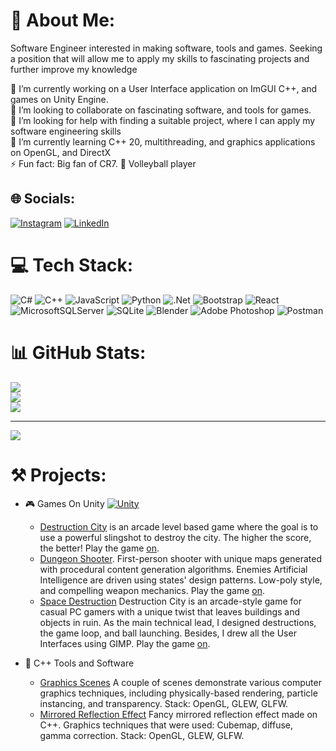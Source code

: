 # 💫 About Me:
Software Engineer interested in making software, tools and games. Seeking a position that
will allow me to apply my skills to fascinating projects and further improve my knowledge

🔭 I’m currently working on a User Interface application on ImGUI C++, and games on Unity Engine.<br>👯 I’m looking to collaborate on fascinating software, and tools for games.<br>🤝 I’m looking for help with finding a suitable project, where I can apply my software engineering skills<br>🌱 I’m currently learning C++ 20, multithreading, and graphics applications on OpenGL, and DirectX<br>⚡ Fun fact: Big fan of CR7. 🏐 Volleyball player


## 🌐 Socials:
[![Instagram](https://img.shields.io/badge/Instagram-%23E4405F.svg?logo=Instagram&logoColor=white)](https://instagram.com/zhanichuk) [![LinkedIn](https://img.shields.io/badge/LinkedIn-%230077B5.svg?logo=linkedin&logoColor=white)](https://linkedin.com/in/https://www.linkedin.com/in/zdauletov/) 

# 💻 Tech Stack:
![C#](https://img.shields.io/badge/c%23-%23239120.svg?style=plastic&logo=c-sharp&logoColor=white) ![C++](https://img.shields.io/badge/c++-%2300599C.svg?style=plastic&logo=c%2B%2B&logoColor=white) ![JavaScript](https://img.shields.io/badge/javascript-%23323330.svg?style=plastic&logo=javascript&logoColor=%23F7DF1E) ![Python](https://img.shields.io/badge/python-3670A0?style=plastic&logo=python&logoColor=ffdd54) ![.Net](https://img.shields.io/badge/.NET-5C2D91?style=plastic&logo=.net&logoColor=white) ![Bootstrap](https://img.shields.io/badge/bootstrap-%23563D7C.svg?style=plastic&logo=bootstrap&logoColor=white) ![React](https://img.shields.io/badge/react-%2320232a.svg?style=plastic&logo=react&logoColor=%2361DAFB) ![MicrosoftSQLServer](https://img.shields.io/badge/Microsoft%20SQL%20Sever-CC2927?style=plastic&logo=microsoft%20sql%20server&logoColor=white) ![SQLite](https://img.shields.io/badge/sqlite-%2307405e.svg?style=plastic&logo=sqlite&logoColor=white) ![Blender](https://img.shields.io/badge/blender-%23F5792A.svg?style=plastic&logo=blender&logoColor=white) ![Adobe Photoshop](https://img.shields.io/badge/adobephotoshop-%2331A8FF.svg?style=plastic&logo=adobephotoshop&logoColor=white) ![Postman](https://img.shields.io/badge/Postman-FF6C37?style=plastic&logo=postman&logoColor=white)
# 📊 GitHub Stats:
![](https://github-readme-stats.vercel.app/api?username=Tourist805&theme=radical&hide_border=false&include_all_commits=false&count_private=false)<br/>
![](https://github-readme-streak-stats.herokuapp.com/?user=Tourist805&theme=radical&hide_border=false)<br/>
![](https://github-readme-stats.vercel.app/api/top-langs/?username=Tourist805&theme=radical&hide_border=false&include_all_commits=false&count_private=false&layout=compact)

---
[![](https://visitcount.itsvg.in/api?id=Tourist805&icon=5&color=11)](https://visitcount.itsvg.in)

<!-- Proudly created with GPRM ( https://gprm.itsvg.in ) -->

# ⚒️ Projects:

- 🎮 Games On Unity [![Unity](https://img.shields.io/badge/Unity-100000?style=for-the-badge&logo=unity&logoColor=white)](https://unity.com/)
	- [Destruction City](https://github.com/Hambush2/SuperGolf) is an arcade level based game where the goal is to use a powerful slingshot to destroy the city. The higher the score, the better! Play the game [on](https://photonicboom.itch.io/destruction-city).
	- [Dungeon Shooter](https://github.com/Tourist805/COMP3000-MazeGame). First-person shooter with unique maps generated with procedural content generation algorithms. Enemies Artificial Intelligence are driven using states' design patterns. Low-poly style, and compelling weapon mechanics.  Play the game [on](https://zhanuchuk.itch.io/dungeon-shooter-3d).
	- [Space Destruction](https://github.com/Tourist805/GameJam-2022) Destruction City is an arcade-style game for casual PC gamers with a unique twist that leaves
buildings and objects in ruin. As the main technical lead, I designed destructions, the game loop,
and ball launching. Besides, I drew all the User Interfaces using GIMP. Play the game [on](https://zhanuchuk.itch.io/space-destruction).

- 🏹 C++ Tools and Software 
	- [Graphics Scenes](https://github.com/Tourist805/Shadows-Lab) A couple of scenes demonstrate various computer graphics techniques, including
physically-based rendering, particle instancing, and transparency. Stack: OpenGL, GLEW, GLFW.
	- [Mirrored Reflection Effect](https://github.com/Tourist805/Mirrored-Reflection) Fancy mirrored reflection effect made on C++. Graphics techniques that were used: Cubemap, diffuse, gamma correction. Stack: OpenGL, GLEW, GLFW.

